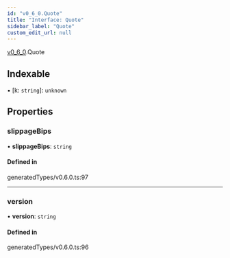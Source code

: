 ```yaml
---
id: "v0_6_0.Quote"
title: "Interface: Quote"
sidebar_label: "Quote"
custom_edit_url: null
---
```


[v0\_6\_0](../namespaces/v0_6_0.md).Quote

## Indexable

▪ [k: `string`]: `unknown`

## Properties

### slippageBips

• **slippageBips**: `string`

#### Defined in

generatedTypes/v0.6.0.ts:97

___

### version

• **version**: `string`

#### Defined in

generatedTypes/v0.6.0.ts:96
